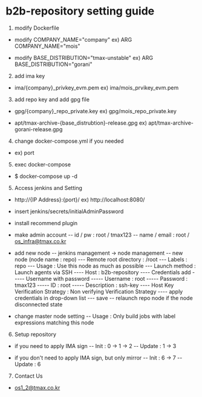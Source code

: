 # b2b-repository setting guide

1. modify Dockerfile

- modify COMPANY_NAME="company"
  ex) ARG COMPANY_NAME="mois"

- modify BASE_DISTRIBUTION="tmax-unstable"
  ex) ARG BASE_DISTRIBUTION="gorani"

2. add ima key

- ima/{company}_privkey_evm.pem
  ex) ima/mois_prvikey_evm.pem

3. add repo key and add gpg file

- gpg/{company}_repo_private.key
  ex) gpg/mois_repo_private.key

- apt/tmax-archive-{base_distrubtion}-release.gpg
  ex) apt/tmax-archive-gorani-release.gpg

4. change docker-compose.yml if you needed

- ex) port

5. exec docker-compose

- $ docker-compose up -d

5. Access jenkins and Setting

- http://{IP Address}:{port}/
  ex) http://localhost:8080/

- insert jenkins/secrets/initialAdminPassword
- install recommend plugin
- make admin account 
-- id / pw : root / tmax123
-- name / email : root / os_infra@tmax.co.kr

- add new node
-- jenkins management -> node management
-- new node (node name : repo)
--- Remote root directory : /root
--- Labels : repo
--- Usage : Use this node as much as possible
--- Launch method : Launch agents via SSH
---- Host : b2b-repository
---- Credentials add
----- Username with password
----- Username : root
----- Password : tmax123
----- ID : root
----- Description : ssh-key
---- Host Key Verification Strategy : Non verifying Verification Strategy
---- apply credentials in drop-down list
--- save
-- relaunch repo node if the node disconnected state

- change master node setting
-- Usage : Only build jobs with label expressions matching this node

6. Setup repository

- if you need to apply IMA sign
-- Init : 0 -> 1 -> 2
-- Update : 1 -> 3

- if you don't need to apply IMA sign, but only mirror
-- Init : 6 -> 7
-- Update : 6

7. Contact Us

- os1_2@tmax.co.kr
